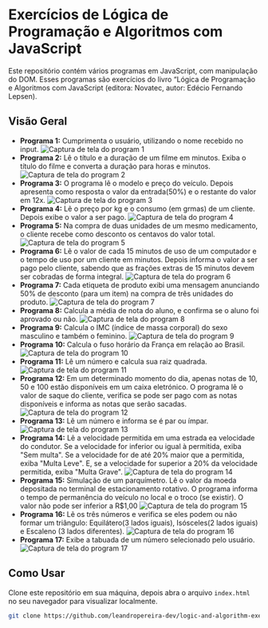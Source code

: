 
# Exercícios de Lógica de Programação e Algoritmos com JavaScript

Este repositório contém vários programas em JavaScript, com manipulação do DOM. Esses programas são exercícios do livro “Lógica de Programação e Algoritmos com JavaScript (editora: Novatec, autor: Edécio Fernando Lepsen).

## Visão Geral

- **Programa 1:** Cumprimenta o usuário, utilizando o nome recebido no input.
![Captura de tela do program 1](img/programa1.png)
- **Programa 2:** Lê o título e a duração de um filme em minutos. Exiba o título do filme e converta a duração para horas e minutos.
![Captura de tela do program 2](img/programa2.png)
- **Programa 3:** O programa lê o modelo e preço do veículo. Depois apresenta como resposta o valor da entrada(50%) e o restante do valor em 12x.
![Captura de tela do program 3](img/programa3.png)
- **Programa 4:** Lẽ o preço por kg e o consumo (em grmas) de um cliente. Depois exibe o valor a ser pago.
![Captura de tela do program 4](img/programa4.png)
- **Programa 5:** Na compra de duas unidades de um mesmo medicamento, o cliente recebe como desconto os centavos do valor total.
![Captura de tela do program 5](img/programa5.png)
- **Programa 6:** Lẽ o valor de cada 15 minutos de uso de um computador e o tempo de uso por um cliente em minutos. Depois informa o valor a ser pago pelo cliente, sabendo que as frações extras de 15 minutos devem ser cobradas de forma integral.
![Captura de tela do program 6](img/programa6.png)
- **Programa 7:** Cada etiqueta de produto exibi uma mensagem anunciando 50% de desconto (para um item) na compra de três unidades do produto.
![Captura de tela do program 7](img/programa7.png)
- **Programa 8:** Calcula a média de nota do aluno, e confirma se o aluno foi aprovado ou não.
![Captura de tela do program 8](img/programa8.png)
- **Programa 9:** Calcula o IMC (índice de massa corporal) do sexo masculino e também o feminino.
![Captura de tela do program 9](img/programa9.png)
- **Programa 10:** Calcula o fuso horário da França em relação ao Brasil.
![Captura de tela do program 10](img/programa10.png)
- **Programa 11:** Lê um número e calcula sua raiz quadrada.
![Captura de tela do program 11](img/programa11.png)
- **Programa 12:** Em um determinado momento do dia, apenas notas de 10, 50 e 100 estão disponíveis em um caixa eletrónico. O programa lê o valor de saque do cliente, verifica se pode ser pago com as notas disponíveis e informa as notas que serão sacadas.
![Captura de tela do program 12](img/programa12.png)
- **Programa 13:** Lê um número e informa se é par ou ímpar.
![Captura de tela do program 13](img/programa13.png)
- **Programa 14:** Lê a velocidade permitida em uma estrada ea velocidade do condutor. Se a velocidade for inferior ou igual à permitida, exiba "Sem multa". Se a velocidade for de até 20% maior que a permitida, exiba "Multa Leve". E, se a velocidade for superior a 20% da velocidade permitida, exiba "Multa Grave".
![Captura de tela do program 14](img/programa14.png)
- **Programa 15:** Simulação de um parquímetro. Lê o valor da moeda depositada no terminal de estacionamento rotativo. O programa informa o tempo de permanência do veículo no local e o troco (se existir). O valor não pode ser inferior a R$1,00
![Captura de tela do program 15](img/programa15.png)
- **Programa 16:** Lẽ os três números e verifica se eles podem ou não formar um triângulo: Equilátero(3 lados iguais), Isósceles(2 lados iguais) e Escaleno (3 lados diferentes).
![Captura de tela do program 16](img/programa16.png)
- **Programa 17:** Exibe a tabuada de um número selecionado pelo usuário.
![Captura de tela do program 17](img/programa17.png)
  
## Como Usar

Clone este repositório em sua máquina, depois abra o arquivo `index.html` no seu navegador para visualizar localmente.

```bash
git clone https://github.com/leandropereira-dev/logic-and-algorithm-exercises.git 
